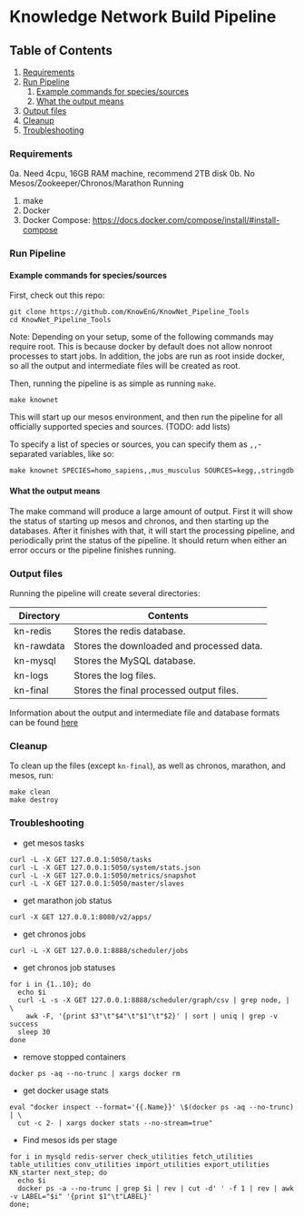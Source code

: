 # Knowledge Network Build Pipeline

## Table of Contents
1. [Requirements](#requirements)
2. [Run Pipeline](#run-pipeline)
    1. [Example commands for species/sources](#example-commands-for-speciessources)
    2. [What the output means](#what-the-output-means)
3. [Output files](#output-files)
4. [Cleanup](#cleanup)
5. [Troubleshooting](#troubleshooting)


### Requirements

0a. Need 4cpu, 16GB RAM machine, recommend 2TB disk
0b. No Mesos/Zookeeper/Chronos/Marathon Running
1. make
2. Docker
3. Docker Compose: <https://docs.docker.com/compose/install/#install-compose>

### Run Pipeline

#### Example commands for species/sources

First, check out this repo:

```
git clone https://github.com/KnowEnG/KnowNet_Pipeline_Tools
cd KnowNet_Pipeline_Tools
```

Note: Depending on your setup, some of the following commands may require root.  This is because docker by default does not allow nonroot processes to start jobs.  In addition, the jobs are run as root inside docker, so all the output and intermediate files will be created as root.

Then, running the pipeline is as simple as running `make`.

```
make knownet
```

This will start up our mesos environment, and then run the pipeline for all officially supported species and sources. (TODO: add lists)

To specify a list of species or sources, you can specify them as `,,`-separated variables, like so:

```
make knownet SPECIES=homo_sapiens,,mus_musculus SOURCES=kegg,,stringdb
```

#### What the output means

The make command will produce a large amount of output.  First it will show the status of starting up mesos and chronos, and then starting up the databases.  After it finishes with that, it will start the processing pipeline, and periodically print the status of the pipeline.  It should return when either an error occurs or the pipeline finishes running.

### Output files

Running the pipeline will create several directories:

|Directory	|Contents|
|--------	|--------|
|kn-redis	|Stores the redis database.|
|kn-rawdata	|Stores the downloaded and processed data.|
|kn-mysql	|Stores the MySQL database.|
|kn-logs	|Stores the log files.|
|kn-final	|Stores the final processed output files.|

Information about the output and intermediate file and database formats can be found [here](http://knowredis.knoweng.org/)

### Cleanup

To clean up the files (except `kn-final`), as well as chronos, marathon, and mesos, run:

```
make clean
make destroy
```

### Troubleshooting

- get mesos tasks

```
curl -L -X GET 127.0.0.1:5050/tasks
curl -L -X GET 127.0.0.1:5050/system/stats.json
curl -L -X GET 127.0.0.1:5050/metrics/snapshot
curl -L -X GET 127.0.0.1:5050/master/slaves
```

- get marathon job status

```
curl -X GET 127.0.0.1:8080/v2/apps/
```

- get chronos jobs

```
curl -L -X GET 127.0.0.1:8888/scheduler/jobs
```

- get chronos job statuses

```
for i in {1..10}; do
  echo $i
  curl -L -s -X GET 127.0.0.1:8888/scheduler/graph/csv | grep node, | \
    awk -F, '{print $3"\t"$4"\t"$1"\t"$2}' | sort | uniq | grep -v success
  sleep 30
done
```

- remove stopped containers

```
docker ps -aq --no-trunc | xargs docker rm
```

- get docker usage stats

```
eval "docker inspect --format='{{.Name}}' \$(docker ps -aq --no-trunc) | \
  cut -c 2- | xargs docker stats --no-stream=true"
```

- Find mesos ids per stage

```
for i in mysqld redis-server check_utilities fetch_utilities table_utilities conv_utilities import_utilities export_utilities KN_starter next_step; do
  echo $i
  docker ps -a --no-trunc | grep $i | rev | cut -d' ' -f 1 | rev | awk -v LABEL="$i" '{print $1"\t"LABEL}'
done;
```
